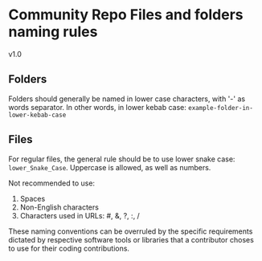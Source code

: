 
# Community Repo Files and folders naming rules

v1.0

## Folders

Folders should generally be named in lower case characters, with '-' as words separator. In other words, in lower kebab case: `example-folder-in-lower-kebab-case`


## Files

For regular files, the general rule should be to use lower snake case: `lower_Snake_Case`. Uppercase is allowed, as well as numbers.

Not recommended to use:
1. Spaces
2. Non-English characters
3. Characters used in URLs: #, &, ?, :, /


These naming conventions can be overruled by the specific requirements dictated by respective software tools or libraries that a contributor choses to use for their coding contributions.
